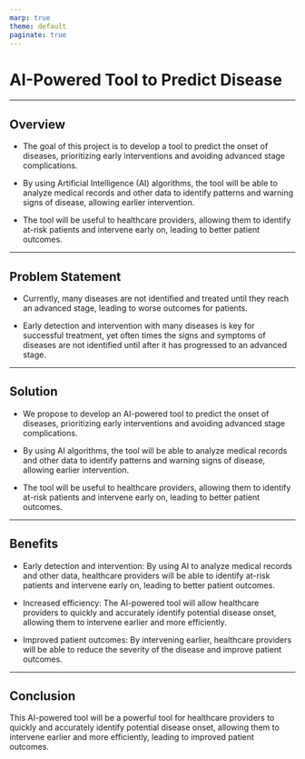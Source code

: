```yaml
---
marp: true
theme: default
paginate: true
---
```

# AI-Powered Tool to Predict Disease

---
## Overview

- The goal of this project is to develop a tool to predict the onset of diseases, prioritizing early interventions and avoiding advanced stage complications. 

- By using Artificial Intelligence (AI) algorithms, the tool will be able to analyze medical records and other data to identify patterns and warning signs of disease, allowing earlier intervention. 

- The tool will be useful to healthcare providers, allowing them to identify at-risk patients and intervene early on, leading to better patient outcomes.

---
## Problem Statement

- Currently, many diseases are not identified and treated until they reach an advanced stage, leading to worse outcomes for patients. 

- Early detection and intervention with many diseases is key for successful treatment, yet often times the signs and symptoms of diseases are not identified until after it has progressed to an advanced stage. 

---
## Solution

- We propose to develop an AI-powered tool to predict the onset of diseases, prioritizing early interventions and avoiding advanced stage complications. 

- By using AI algorithms, the tool will be able to analyze medical records and other data to identify patterns and warning signs of disease, allowing earlier intervention. 

- The tool will be useful to healthcare providers, allowing them to identify at-risk patients and intervene early on, leading to better patient outcomes.

---
## Benefits

- Early detection and intervention: By using AI to analyze medical records and other data, healthcare providers will be able to identify at-risk patients and intervene early on, leading to better patient outcomes. 

- Increased efficiency: The AI-powered tool will allow healthcare providers to quickly and accurately identify potential disease onset, allowing them to intervene earlier and more efficiently. 

- Improved patient outcomes: By intervening earlier, healthcare providers will be able to reduce the severity of the disease and improve patient outcomes.

---
## Conclusion

This AI-powered tool will be a powerful tool for healthcare providers to quickly and accurately identify potential disease onset, allowing them to intervene earlier and more efficiently, leading to improved patient outcomes.
  
